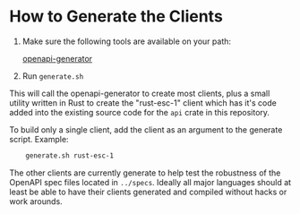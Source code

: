 # How to Generate the Clients

1. Make sure the following tools are available on your path:

    [openapi-generator](api-generator.tech/)        

2. Run `generate.sh`

This will call the openapi-generator to create most clients, plus a small utility written in Rust to create the "rust-esc-1" client which has it's code added into the existing source code for the `api` crate in this repository.

To build only a single client, add the client as an argument to the generate script. Example:

```bash
    generate.sh rust-esc-1
```

The other clients are currently generate to help test the robustness of the OpenAPI spec files located in `../specs`. Ideally all major languages should at least be able to have their clients generated and compiled without hacks or work arounds.